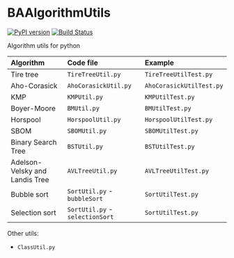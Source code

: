 # BAAlgorithmUtils

[![PyPI version](https://badge.fury.io/py/BAAlgorithmUtils.svg)](https://badge.fury.io/py/BAAlgorithmUtils)
[![Build Status](https://travis-ci.org/BenArvin/BAAlgorithmUtils.svg?branch=master)](https://travis-ci.org/BenArvin/BAAlgorithmUtils)

Algorithm utils for python

| Algorithm | Code file | Example |
| :--- | :--- | :--- |
| Tire tree | `TireTreeUtil.py` | `TireTreeUtilTest.py` |
| Aho-Corasick | `AhoCorasickUtil.py` | `AhoCorasickUtilTest.py` |
| KMP | `KMPUtil.py` | `KMPUtilTest.py` |
| Boyer-Moore | `BMUtil.py` | `BMUtilTest.py` |
| Horspool | `HorspoolUtil.py` | `HorspoolUtilTest.py` |
| SBOM | `SBOMUtil.py` | `SBOMUtilTest.py` |
| Binary Search Tree | `BSTUtil.py` | `BSTUtilTest.py` |
| Adelson-Velsky and Landis Tree | `AVLTreeUtil.py` | `AVLTreeUtilTest.py` |
| Bubble sort | `SortUtil.py` - `bubbleSort` | `SortUtilTest.py` |
| Selection sort | `SortUtil.py` - `selectionSort` | `SortUtilTest.py` |

Other utils:

- `ClassUtil.py`